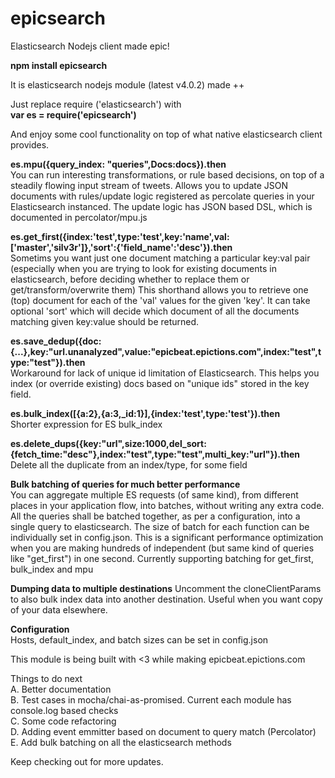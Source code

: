 # epicsearch
Elasticsearch Nodejs client made epic!  

**npm install epicsearch**    

It is elasticsearch nodejs module (latest v4.0.2) made ++ 

Just replace require ('elasticsearch') with    
**var es = require('epicsearch')**  

And enjoy some cool functionality on top of what native elasticsearch client provides. 

**es.mpu({query_index: "queries",Docs:docs}).then**  
You can run interesting transformations, or rule based decisions, on top of a steadily flowing input stream of tweets. Allows you to update JSON documents with rules/update logic registered as percolate queries in your Elasticsearch instanced. The update logic has JSON based DSL, which is documented in percolator/mpu.js  


**es.get_first({index:'test',type:'test',key:'name',val:['master','silv3r']},'sort':{'field_name':'desc'}).then**  
Sometims you want just one document matching a particular key:val pair (especially when you are trying to look for existing documents in elasticsearch, before deciding whether to replace them or get/transform/overwrite them) This shorthand allows you to retrieve one (top) document for each of the 'val' values for the given 'key'. It can take optional 'sort' which will decide which document of all the documents matching given key:value should be returned.  


**es.save_dedup({doc:{...},key:"url.unanalyzed",value:"epicbeat.epictions.com",index:"test",type:"test"}).then**  
Workaround for lack of unique id limitation of Elasticsearch. This helps you index (or override existing) docs based on "unique ids" stored in the key field.

**es.bulk_index([{a:2},{a:3,_id:1}],{index:'test',type:'test'}).then**  
Shorter expression for ES bulk_index  


**es.delete_dups({key:"url",size:1000,del_sort:{fetch_time:"desc"},index:"test",type:"test",multi_key:"url"}).then**  
Delete all the duplicate from an index/type, for some field  


**Bulk batching of queries for much better performance**  
You can aggregate multiple ES requests (of same kind), from different places in your application flow, into batches, without writing any extra code. All the queries shall be batched together, as per a configuration, into a single query to elasticsearch. The size of batch for each function can be individually set in config.json. This is a significant performance optimization when you are making hundreds of independent (but same kind of queries like "get_first") in one second. Currently supporting batching for get_first, bulk_index and mpu  

**Dumping data to multiple destinations**
Uncomment the cloneClientParams to also bulk index data into another destination. Useful when you want  copy of your data elsewhere.  


**Configuration**  
Hosts, default_index, and batch sizes can be set in config.json  

This module is being built with <3 while making epicbeat.epictions.com  

Things to do next  
A. Better documentation  
B. Test cases in mocha/chai-as-promised. Current each module has console.log based checks  
C. Some code refactoring   
D. Adding event emmitter based on document to query match (Percolator)  
E. Add bulk batching on all the elasticsearch methods  

Keep checking out for more updates.  
